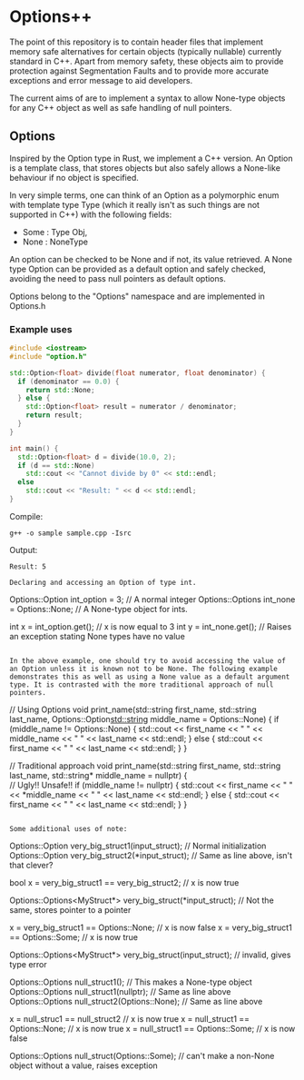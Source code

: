 # Options++

The point of this repository is to contain header files that implement memory safe alternatives
for certain objects (typically nullable) currently standard in C++. Apart from memory safety, these objects aim to provide protection against Segmentation Faults and to provide more accurate exceptions and error message to aid developers.

The current aims of are to implement a syntax to allow None-type objects for any C++ object as well as safe handling of null pointers.

## Options

Inspired by the Option type in Rust, we implement a C++ version. An Option is a template class, that stores objects but also safely allows a None-like behaviour if no object is specified.

In very simple terms, one can think of an Option as a polymorphic enum with template type Type (which it really isn't as such things are not supported in C++) with the following fields:

 * Some : Type Obj,
 * None : NoneType

An option can be checked to be None and if not, its value retrieved. A None type Option can be provided as a default option and safely checked, avoiding the need to pass null pointers as default options.

Options belong to the "Options" namespace and are implemented in Options.h

### Example uses

```cpp
#include <iostream>
#include "option.h"

std::Option<float> divide(float numerator, float denominator) {
  if (denominator == 0.0) {
    return std::None;
  } else {
    std::Option<float> result = numerator / denominator;
    return result;
  }
}

int main() {
  std::Option<float> d = divide(10.0, 2);
  if (d == std::None)
    std::cout << "Cannot divide by 0" << std::endl;
  else
    std::cout << "Result: " << d << std::endl;
}
```

Compile:

```
g++ -o sample sample.cpp -Isrc
```

Output:

```
Result: 5

Declaring and accessing an Option of type int.

```
Options::Option<int> int_option = 3; // A normal integer
Options::Options<int> int_none = Options::None; // A None-type object for ints.

int x = int_option.get(); // x is now equal to 3
int y = int_none.get(); // Raises an exception stating None types have no value

```

In the above example, one should try to avoid accessing the value of an Option unless it is known not to be None. The following example demonstrates this as well as using a None value as a default argument type. It is contrasted with the more traditional approach of null pointers.

```
// Using Options
void print_name(std::string first_name, std::string last_name, Options::Option<std::string> middle_name = Options::None) {
	if (middle_name != Options::None) {
		std::cout << first_name << " " << middle_name << " " << last_name << std::endl;
	} else {
		std::cout << first_name << " " << last_name << std::endl;
	}
}

// Traditional approach
void print_name(std::string first_name, std::string last_name, std::string* middle_name = nullptr) {	
	// Ugly!! Unsafe!!
	if (middle_name != nullptr) {
		std::cout << first_name << " " << *middle_name << " " << last_name << std::endl;
	} else {
		std::cout << first_name << " " << last_name << std::endl;
	}
}
```

Some additional uses of note:

```

Options::Option<MyStruct> very_big_struct1(input_struct); // Normal initialization
Options::Option<MyStruct> very_big_struct2(*input_struct); // Same as line above, isn't that clever?

bool x = very_big_struct1 == very_big_struct2; // x is now true

Options::Options<MyStruct*> very_big_struct(*input_struct); // Not the same, stores pointer to a pointer

x = very_big_struct1 == Options::None; // x is now false
x = very_big_struct1 == Options::Some; // x is now true

Options::Options<MyStruct*> very_big_struct(input_struct); // invalid, gives type error

Options::Options<MyStruct> null_struct1(); // This makes a None-type object
Options::Options<MyStruct> null_struct1(nullptr); // Same as line above
Options::Options<MyStruct> null_struct2(Options::None); // Same as line above

x = null_struc1 == null_struct2 // x is now true
x = null_struct1 == Options::None; // x is now true
x = null_struct1 == Options::Some; // x is now false

Options::Options<MyStruct> null_struct(Options::Some); // can't make a non-None object without a value, raises exception
```
